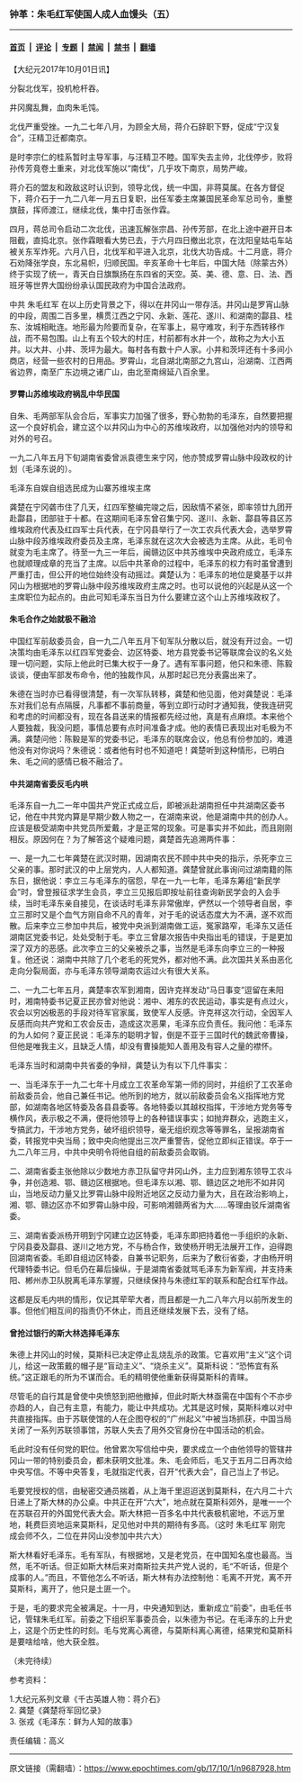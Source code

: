 ### 钟革：朱毛红军使国人成人血馒头（五）

---

#### [首页](../../../..?n9687928) &nbsp;|&nbsp; [评论](../../../../../epoch-comment?n9687928) &nbsp;|&nbsp; [专题](../../../../../epoch-special?n9687928) &nbsp;|&nbsp; [禁闻](../../../../../epoch-news?n9687928) &nbsp;|&nbsp; [禁书](../../../../../books?n9687928) &nbsp;|&nbsp; [翻墙](https://github.com/gfw-breaker/nogfw/blob/master/README.md?n9687928)


<div class="post_content" id="artbody" itemprop="articleBody">
 <!-- article content begin -->
 <p>
  【大纪元2017年10月01日讯】
 </p>
 <p>
  分裂北伐军，投机枪杆吞。
 </p>
 <p>
  井冈魔乱舞，血肉朱毛饨。
 </p>
 <p>
  北伐严重受挫。一九二七年八月，为顾全大局，蒋介石辞职下野，促成“宁汉复合”，汪精卫迁都南京。
 </p>
 <p>
  是时李宗仁的桂系暂时主导军事，与汪精卫不睦。国军失去主帅，北伐停步，败将孙传芳竟卷土重来，对北伐军施以“南伐”，几乎攻下南京，局势严峻。
 </p>
 <p>
  蒋介石的盟友和政敌这时认识到，领导北伐，统一中国，非蒋莫属。在各方督促下，蒋介石于一九二八年一月五日复职，出任军委主席兼国民革命军总司令，重整旗鼓，挥师渡江，继续北伐，集中打击张作霖。
 </p>
 <p>
  四月，蒋总司令启动二次北伐，迅速瓦解张宗昌、孙传芳部，在北上途中避开日本阻截，直捣北京。张作霖眼看大势已去，于六月四日撤出北京，在沈阳皇姑屯车站被关东军炸死。六月八日，北伐军和平进入北京，北伐大功告成。十二月底，蒋介石劝降张学良，东北易帜，归顺民国。辛亥革命十七年后，中国大陆（除蒙古外）终于实现了统一，青天白日旗飘扬在东四省的天空。英、美、德、意、日、法、西班牙等世界大国纷纷承认国民政府为中国合法政府。
 </p>
 <p>
  中共
  <ok href="https://www.epochtimes.com/gb/tag/%E6%9C%B1%E6%AF%9B%E7%BA%A2%E5%86%9B.html">
   朱毛红军
  </ok>
  在以上历史背景之下，得以在井冈山一带存活。井冈山是罗宵山脉的中段，周围二百多里，横贯江西之宁冈、永新、莲花、遂川、和湖南的酃县、桂东、汝城相毗连。地形最为险要而复杂，在军事上，易守难攻，利于东西转移作战，而不易包围。山上有五个较大的村庄，村前都有水井一个，故称之为大小五井。以大井、小井、茨坪为最大。每村各有数十户人家。小井和茨坪还有十多间小商店，经营一些农村的日用品。罗霄山，北自湖北南部之九宫山，沿湖南、江西两省边界，南至广东边境之诸广山，由北至南绵延八百余里。
 </p>
 <h4>
  罗霄山苏维埃政府祸乱中华民国
 </h4>
 <p>
  自朱、毛两部军队会合后，军事实力加强了很多，野心勃勃的毛泽东，自然要把握这一个良好机会，建立这个以井冈山为中心的苏维埃政府，以加强他对内的领导和对外的号召。
 </p>
 <p>
  一九二八年五月下旬湖南省委曾派袁德生来宁冈，他亦赞成罗霄山脉中段政权的计划（毛泽东说的）。
 </p>
 <p>
  毛泽东自娱自组选民成为山寨苏维埃主席
 </p>
 <p>
  龚楚在宁冈砻市住了几天，红四军整编完竣之后，因敌情不紧张，即率领廿九团开赴酃县，团部驻于十都。在这期间毛泽东曾召集宁冈、遂川、永新、酃县等县区苏维埃政府代表及红四军士兵代表，在宁冈县举行了一次工农兵代表大会，选举罗霄山脉中段苏维埃政府委员及主席，毛泽东就在这次大会被选为主席。从此，毛司令就变为毛主席了。待至一九三一年后，闽赣边区中共苏维埃中央政府成立，毛泽东也就顺理成章的充当了主席。以后中共革命的过程中，毛泽东的权力有时虽曾遭到严重打击，但公开的地位始终没有动摇过。龚楚认为：毛泽东的地位是奠基于以井冈山为根据地的罗霄山脉中段苏维埃政府主席之时。也可以说他的兴起是从这一个主席职位为起点的。由此可知毛泽东当日为什么要建立这个山上苏维埃政权了。
 </p>
 <h4>
  朱毛合作之始就极不融洽
 </h4>
 <p>
  中国红军前敌委员会，自一九二八年五月下旬军队分散以后，就没有开过会。一切决策均由毛泽东以红四军党委会、边区特委、地方县党委书记等联席会议的名义处理一切问题，实际上他此时已集大权于一身了。遇有军事问题，他只和朱德、陈毅谈谈，便由军部发布命令，他的独裁作风，从那时起已充分表露出来了。
 </p>
 <p>
  朱德在当时亦已看得很清楚，有一次军队转移，龚楚和他见面，他对龚楚说：毛泽东对我们总有点隔膜，凡事都不事前商量，等到立即行动时才通知我，使我连研究和考虑的时间都没有，现在各县送来的情报都先经过他，真是有点麻烦。本来他个人要独裁，我没问题，事情总要有点时间准备才成。他的表情已表现出对毛极为不满。龚楚问他：陈毅是军的党委书记，毛泽东的联席会议，他总有份参加的，难道他没有对你说吗？朱德说：或者他有时也不知道吧！龚楚听到这种情形，已明白朱、毛之间的感情已极不融洽了。
 </p>
 <h4>
  中共湖南省委反毛内哄
 </h4>
 <p>
  毛泽东自一九二一年中国共产党正式成立后，即被派赴湖南担任中共湖南区委书记，他在中共党内算是早期少数人物之一，在湖南来说，他是湖南中共的创办人。应该是极受湖南中共党员所爱戴，才是正常的现象。可是事实并不如此，而且刚刚相反。原因何在？为了解答这个疑难问题，龚楚首先追溯两件事：
 </p>
 <p>
  一、是一九二七年龚楚在武汉时期，因湖南农民不顾中共中央的指示，杀死李立三父亲的事。那时武汉的中上层党内，人人都知道。龚楚曾就此事询问过湖南籍的陈东日，据他说：李立三与毛泽东的宿怨，早在一九一七年，毛泽东筹组“新民学会”时，曾登报征求学生会员，李立三见报后即按址前往查询新民学会的入会手续，当时毛泽东亲自接见，在谈话时毛泽东非常傲岸，俨然以一个领导者自居，李立三那时又是个血气方刚自命不凡的青年，对于毛的说话态度大为不满，遂不欢而散。后来李立三参加中共后，被党中央派到湖南做工运，冤家路窄，毛泽东又适任湖南区党委书记，处处受制于毛。李立三曾屡次报告中央指出毛的错误，于是更加深了双方的恶感。此次李立三的父亲被杀之事，当然是毛泽东向李立三的一种报复。他还说：湖南中共除了几个老毛的死党外，都对他不满。此次国共关系由恶化走向分裂局面，亦与毛泽东领导湖南农运过火有很大关系。
 </p>
 <p>
  二、一九二七年五月，龚楚率农军到湘南，因许克祥发动“马日事变”逗留在耒阳时，湘南特委书记夏正民亦曾对他说：湘中、湘东的农民运动，事实是有点过火，农会以穷凶极恶的手段对待军官家属，致使军人反感。许克祥这次行动，全因军人反感而向共产党和工农会反击，造成这次恶果，毛泽东应负责任。我问他：毛泽东的为人如何？夏正民说：毛泽东的聪明才智，倒是不亚于三国时代的魏武帝曹操，但他是唯我主义，且缺乏人情，却没有曹操能知人善用及有容人之量的襟怀。
 </p>
 <p>
  毛泽东当时和湖南中共省委的争辩，龚楚认为有以下几件事实：
 </p>
 <p>
  一、当毛泽东于一九二七年十月成立工农革命军第一师的同时，并组织了工农革命前敌委员会，他自己兼任书记。他所到的地方，就以前敌委员会名义指挥地方党部，如湖南各地区特委及各县县委等。各地特委以其越权指挥，干涉地方党务等专横作风，表示极之不满，便将他领导上的各种错误事实；如抛弃群众，逃跑主义，专搞武力，干涉地方党务，破坏组织领导，毫无组织观念等等罪名，呈报湖南省委，转报党中央当局；致中央向他提出三次严重警告，促他立即纠正错误。卒于一九二八年三月，中共中央明令将他自组的前敌委员会取销。
 </p>
 <p>
  二、湖南省委主张他除以少数地方赤卫队留守井冈山外，主力应到湘东领导工农斗争，并创造湘、鄂、赣边区根据地。但毛泽东以湘、鄂、赣边区之地形不如井冈山，当地反动力量又比罗霄山脉中段附近地区之反动力量为大，且在政治影响上，湘、鄂、赣边区亦不如罗霄山脉中段，可影响湘赣两省为大……等理由驳斥湖南省委。
 </p>
 <p>
  三、湖南省委派杨开明到宁冈建立边区特委，毛泽东即把持着他一手组织的永新、宁冈县委及酃县、遂川之地方党，不与杨合作，致使杨开明无法展开工作，迫得跑回湖南省委。毛即自组边区特委，自兼书记职务，后来为了敷衍省委，才由杨开明代理特委书记。但毛仍在幕后操纵，于是湖南省委就骂毛泽东为新军阀，并支持耒阳、郴州赤卫队脱离毛泽东掌握，只继续保持与朱德红军的联系和配合红军作战。
 </p>
 <p>
  这都是反毛内哄的情形，仅记其荦荦大者，而且都是一九二八年六月以前所发生的事。但他们相互间的指责仍不休止，而且还继续发展下去，没有了结。
 </p>
 <h4>
  曾抢过银行的斯大林选择毛泽东
 </h4>
 <p>
  朱德上井冈山的时候，莫斯科已决定停止乱烧乱杀的政策。它喜欢用“主义”这个词儿，给这一政策戴的帽子是“盲动主义”、“烧杀主义”。莫斯科说：“恐怖宜有系统。”这正跟毛的所为不谋而合。毛的精明使他重新获得莫斯科的青睐。
 </p>
 <p>
  尽管毛的自行其是曾使中央愤怒到把他撤掉，但此时斯大林亟需在中国有个不亦步亦趋的人，自己有主意，有能力，能让中共成功。尤其是这时候，莫斯科难以对中共直接指挥。由于苏联使馆的人在企图夺权的“广州起义”中被当场抓获，中国当局关闭了一系列苏联领事馆，苏联人失去了用外交官身份在中国活动的机会。
 </p>
 <p>
  毛此时没有任何党的职位。他曾累次写信给中央，要求成立一个由他领导的管辖井冈山一带的特别委员会，都未获明文批准。朱、毛会师后，毛又于五月二日再次给中央写信。不等中央答复，毛就指定代表，召开“代表大会”，自己当上了书记。
 </p>
 <p>
  毛要党授权的信，由秘密交通员揣着，从上海千里迢迢送到莫斯科，在六月二十六日递上了斯大林的办公桌。中共正在开“六大”，地点就在莫斯科郊外，是唯一一个在苏联召开的外国党代表大会。斯大林把一百多名中共代表极机密地，不远万里地，耗费巨资地运来莫斯科，足见他对中共的期待有多高。（这时
  <ok href="https://www.epochtimes.com/gb/tag/%E6%9C%B1%E6%AF%9B%E7%BA%A2%E5%86%9B.html">
   朱毛红军
  </ok>
  刚完成会师不久，二位在井冈山没参加中共六大）
 </p>
 <p>
  斯大林看好毛泽东。毛有军队，有根据地，又是老党员，在中国知名度也最高。当然，毛不听话。但正如斯大林后来对南斯拉夫共产党人说的，毛“不听话，但是个成事的人。”而且，不管他怎么不听话，斯大林有办法控制他：毛离不开党，离不开莫斯科，离开了，他只是土匪一个。
 </p>
 <p>
  于是，毛的要求完全被满足。十一月，中央通知到达，重新成立“前委”，由毛任书记，管辖朱毛红军。前委之下组织军事委员会，以朱德为书记。在毛泽东的上升史上，这是个历史性的时刻。毛与党离心离德，与莫斯科离心离德，结果党和莫斯科是要啥给啥，他大获全胜。
 </p>
 <p>
  （未完待续）
 </p>
 <p>
  参考资料：
 </p>
 <p>
  1.大纪元系列文章《千古英雄人物：蒋介石》
  <br/>
  2. 龚楚《龚楚将军回忆录》
  <br/>
  3. 张戎《毛泽东：鲜为人知的故事》
 </p>
 <p>
  责任编辑：高义
 </p>
 <!-- article content end -->
 <div id="below_article_ad">
 </div>
</div>


---

原文链接（需翻墙）：https://www.epochtimes.com/gb/17/10/1/n9687928.htm